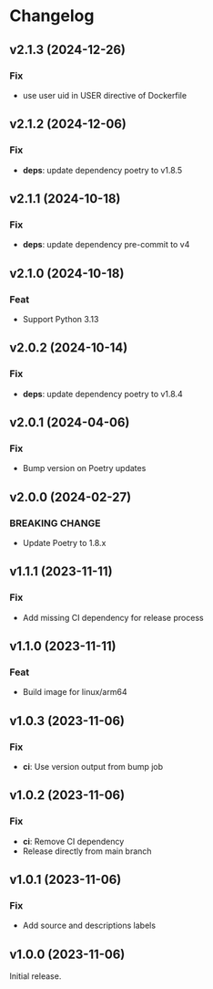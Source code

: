# Changelog

## v2.1.3 (2024-12-26)

### Fix

- use user uid in USER directive of Dockerfile

## v2.1.2 (2024-12-06)

### Fix

- **deps**: update dependency poetry to v1.8.5

## v2.1.1 (2024-10-18)

### Fix

- **deps**: update dependency pre-commit to v4

## v2.1.0 (2024-10-18)

### Feat

- Support Python 3.13

## v2.0.2 (2024-10-14)

### Fix

- **deps**: update dependency poetry to v1.8.4

## v2.0.1 (2024-04-06)

### Fix

- Bump version on Poetry updates

## v2.0.0 (2024-02-27)

### BREAKING CHANGE

- Update Poetry to 1.8.x

## v1.1.1 (2023-11-11)

### Fix

- Add missing CI dependency for release process

## v1.1.0 (2023-11-11)

### Feat

- Build image for linux/arm64

## v1.0.3 (2023-11-06)

### Fix

- **ci**: Use version output from bump job

## v1.0.2 (2023-11-06)

### Fix

- **ci**: Remove CI dependency
- Release directly from main branch

## v1.0.1 (2023-11-06)

### Fix

- Add source and descriptions labels

## v1.0.0 (2023-11-06)

Initial release.
